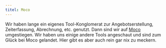 ```yaml
---
titel: Moco
---
```

Wir haben lange ein eigenes Tool-Konglomerat zur Angebotserstellung, Zeiterfassung, Abrechnung, etc. genutzt. Dann sind wir auf [Moco](https://www.mocoapp.com/) umgestiegen. Wir haben uns einige andere Tools angeschaut und sind zum Glück bei Moco gelandet. Hier gibt es aber auch rein gar nix zu meckern.